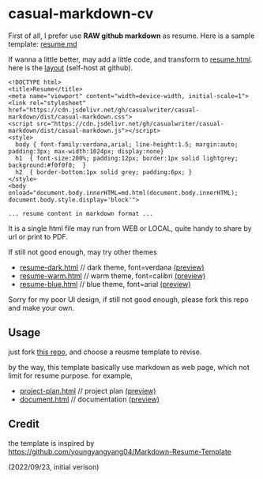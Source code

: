 # casual-markdown-cv

First of all, I prefer use **RAW github markdown** as resume. Here is a sample template: [resume.md](resume.md)

If wanna a little better, may add a little code, and transform to [resume.html](resume.html).  
here is the [layout](https://raw.githack.com/casualwriter/casual-markdown-cv/main/resume.html) (self-host at github).

```
<!DOCTYPE html>
<title>Resume</title>
<meta name="viewport" content="width=device-width, initial-scale=1">
<link rel="stylesheet" href="https://cdn.jsdelivr.net/gh/casualwriter/casual-markdown/dist/casual-markdown.css">
<script src="https://cdn.jsdelivr.net/gh/casualwriter/casual-markdown/dist/casual-markdown.js"></script>
<style>  
  body { font-family:verdana,arial; line-height:1.5; margin:auto; padding:3px; max-width:1024px; display:none}
  h1  { font-size:200%; padding:12px; border:1px solid lightgrey; background:#f0f0f0;  }
  h2  { border-bottom:1px solid grey; padding:6px; }
</style>
<body onload="document.body.innerHTML=md.html(document.body.innerHTML); document.body.style.display='block'">

... resume content in markdown format ...

```

It is a single html file may run from WEB or LOCAL, quite handy to share by url or print to PDF.

If still not good enough, may try other themes

* [resume-dark.html](resume-dark.html) // dark theme, font=verdana [(preview)](https://raw.githack.com/casualwriter/casual-markdown-cv/main/resume-dark.html)
* [resume-warm.html](resume-warm.html) // warm theme, font=calibri [(preview)](https://raw.githack.com/casualwriter/casual-markdown-cv/main/resume-warm.html)
* [resume-blue.html](resume-blue.html) // blue theme, font=arial [(preview)](https://raw.githack.com/casualwriter/casual-markdown-cv/main/resume-blue.html)

Sorry for my poor UI design, if still not good enough, please fork this repo and make your own.

## Usage

just fork [this repo](https://github.com/casualwriter/casual-markdown-cv), and choose a reusme template to revise.

by the way, this template basically use markdown as web page, which not limit for resume purpose. for example,

* [project-plan.html](project-plan.html) // project plan [(preview)](https://raw.githack.com/casualwriter/casual-markdown-cv/main/project-plan.html)
* [document.html](document.html) // documentation [(preview)](https://raw.githack.com/casualwriter/casual-markdown-cv/main/document.html)


## Credit

the template is inspired by https://github.com/youngyangyang04/Markdown-Resume-Template

(2022/09/23, initial verison)







